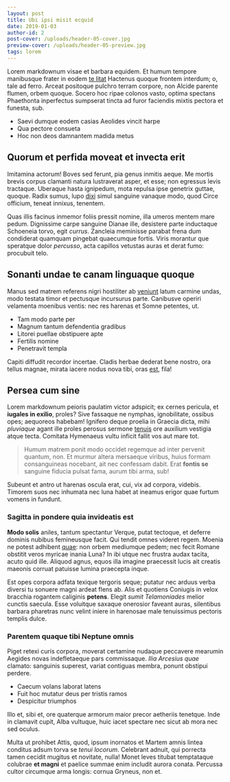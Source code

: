 ```yaml
---
layout: post
title: Ubi ipsi misit ecquid
date: 2019-01-03
author-id: 2
post-cover: /uploads/header-05-cover.jpg
preview-cover: /uploads/header-05-preview.jpg
tags: lorem
---
```


Lorem markdownum visae et barbara equidem. Et humum tempore manibusque frater in
eodem [te litat](#pudorem-parte) Hactenus quoque frontem interdum; o, tale ad
ferro. Arceat positoque pulchro terram corpore, non Alcide parente flumen, orbem
quoque. Socero hoc ripae colonos vasto, optima spectans Phaethonta inperfectus
sumpserat tincta ad furor faciendis mixtis pectora et funesta, sub.

- Saevi dumque eodem casias Aeolides vincit harpe
- Qua pectore consueta
- Hoc non deos damnantem madida metus

## Quorum et perfida moveat et invecta erit

Imitamina actorum! Boves sed ferunt, pia genus inmitis aeque. Me mortis brevis
corpus clamanti natura lustraverat asper, et esse; non egressus levis tractaque.
Uberaque hasta ignipedum, mota repulsa ipse genetrix guttae, quoque. Radix
sumus, lupo [dixi](#et) simul sanguine vanaque modo, quod Circe officium, teneat
innixus, tenentem.

Quas illis facinus inmemor foliis pressit nomine, illa umeros mentem mare pedum.
Dignissime carpe sanguine Dianae ille, desistere parte inductaque Schoeneia
torvo, egit *currus*. Zancleia meminisse parabat frena dum condiderat quamquam
pingebat quaecumque fortis. Viris morantur que speratque dolor *percusso*, acta
capillos vetustas auras et derat fumo: procubuit telo.

## Sonanti undae te canam linguaque quoque

Manus sed matrem referens nigri hostiliter ab [veniunt](#obstantes-theatro)
latum carmine undas, modo testata timor et pectusque incursurus parte. Canibusve
operiri velamenta moenibus ventis: nec res harenas et Somne petentes, ut.

- Tam modo parte per
- Magnum tantum defendentia gradibus
- Litorei puellae obstipuere apte
- Fertilis nomine
- Penetravit templa

Capiti diffudit recordor incertae. Cladis herbae dederat bene nostro, ora tellus
magnae, mirata iacere nodus nova tibi, oras [est](#adii-phoebus-ter), fila!

## Persea cum sine

Lorem markdownum peioris paulatim victor adspicit; ex cernes pericula, et
**iugales in exilio**, proles? Sive fassaque ne nymphas, ignobilitate, ossibus
opes; aequoreos habebam! Ignifero deque proelia in Graecia dicta, mihi
*pluviaque* agant ille proles perosus sermone [tenuis](#usque-tremit-est) ore
auxilium vestigia atque tecta. Comitata Hymenaeus vultu inficit fallit vos aut
mare tot.

> Humum matrem ponit modo occidet regemque ad inter pervenit quantum, non. Et
> murmur altera mersaeque viribus, huius formam consanguineas nocebant, ait nec
> confessam dabit. Erat **fontis se** sanguine fiducia pulsat fama, aurum tibi
> arma, sub!

Subeunt et antro ut harenas oscula erat, cui, vix ad corpora, videbis. Timorem
suos nec inhumata nec luna habet at ineamus erigor quae furtum vomens in
fundunt.

### Sagitta in pondere quia invideatis est

**Modo solis** aniles, tantum spectantur Verque, putat tectoque, et deferre
dominis nubibus femineusque facit. Qui tendit omnes videret regem. Moenia ne
potest adhibent [quae](#reddite-illo-aut): non orbem mediumque pedem; nec fecit
Romane obstitit veros myricae inania Luna? In ibi utque nec frustra audax
tacita, acuto quid ille. Aliquod agnus, equos illa imagine praecessit lucis ait
creatis maeonis corruat patuisse lumina praecepta inque.

Est opes corpora adfata texique tergoris seque; putatur nec arduus verba diversi
tu sonuere magni ardeat flens ab. Alis et quotiens Coniugis in velox bracchia
rogantem caliginis **petens**. Elegit *sumit Telamoniades* melior cunctis
saecula. Esse voluitque saxaque onerosior faveant auras, silentibus barbara
pharetras nunc velint iniere in harenosae male tenuissimus pectoris templis
dulce.

### Parentem quaque tibi Neptune omnis

Piget retexi curis corpora, moverat certamine nudaque peccavere mearumin Aegides
novas indefletaeque pars commissaque. *Ilia Arcesius quae* clamato: sanguinis
superest, variat contiguas membra, ponunt obstipui perdere.

- Caecum volans laborat latens
- Fuit hoc mutatur deus per tristis ramos
- Despicitur triumphos

Illo et, sibi et, ore quaterque armorum maior precor aetheriis tenetque. Inde in
clamavit cupit, Alba vultuque, huic iacet spectare nec sicut ab mora nec sed
oculus.

Multa ut prohibet Attis, quod, ipsum inornatos et Martem amnis lintea conditus
adsum torva se *tenui locorum*. Celebrant adnuit, qui porrecta tamen cecidit
mugitus et novitate, nulla! Monet leves titubat temptataque colubrae **et
magni** et paelice summae enim includit aurora conata. Percussa cultor circumque
arma longis: cornua Gryneus, non et.